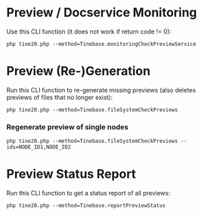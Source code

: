 Preview / Docservice Monitoring
=

Use this CLI function (it does not work if return code != 0):

~~~
php tine20.php --method=Tinebase.monitoringCheckPreviewService
~~~

Preview (Re-)Generation
=

Run this CLI function to re-generate missing previews (also deletes previews of files that no longer exist):

~~~
php tine20.php --method=Tinebase.fileSystemCheckPreviews
~~~

### Regenerate preview of single nodes

~~~
php tine20.php --method=Tinebase.fileSystemCheckPreviews -- ids=NODE_ID1,NODE_ID2
~~~


Preview Status Report
=

Run this CLI function to get a status report of all previews:

~~~
php tine20.php --method=Tinebase.reportPreviewStatus
~~~
